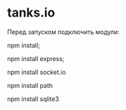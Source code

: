 # tanks.io
Перед запуском подключить модули:

npm install;

npm install express;

npm install socket.io

npm install path

npm install sqlite3

